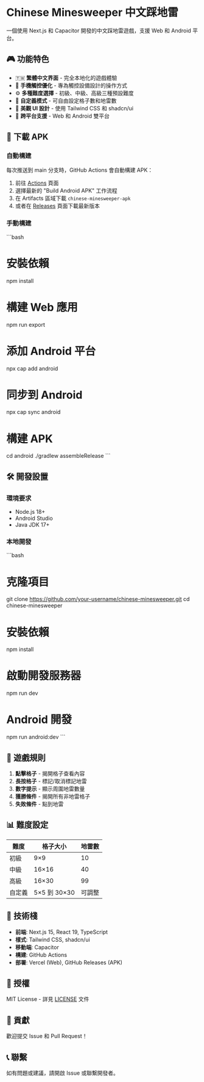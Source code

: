 # Chinese Minesweeper 中文踩地雷

一個使用 Next.js 和 Capacitor 開發的中文踩地雷遊戲，支援 Web 和 Android 平台。

## 🎮 功能特色

- 🇹🇼 **繁體中文界面** - 完全本地化的遊戲體驗
- 📱 **手機觸控優化** - 專為觸控設備設計的操作方式
- ⚙️ **多種難度選擇** - 初級、中級、高級三種預設難度
- 🎯 **自定義模式** - 可自由設定格子數和地雷數
- 🎨 **美觀 UI 設計** - 使用 Tailwind CSS 和 shadcn/ui
- 🚀 **跨平台支援** - Web 和 Android 雙平台

## 📱 下載 APK

### 自動構建
每次推送到 main 分支時，GitHub Actions 會自動構建 APK：

1. 前往 [Actions](../../actions) 頁面
2. 選擇最新的 "Build Android APK" 工作流程
3. 在 Artifacts 區域下載 `chinese-minesweeper-apk`
4. 或者在 [Releases](../../releases) 頁面下載最新版本

### 手動構建
\`\`\`bash
# 安裝依賴
npm install

# 構建 Web 應用
npm run export

# 添加 Android 平台
npx cap add android

# 同步到 Android
npx cap sync android

# 構建 APK
cd android
./gradlew assembleRelease
\`\`\`

## 🛠️ 開發設置

### 環境要求
- Node.js 18+
- Android Studio
- Java JDK 17+

### 本地開發
\`\`\`bash
# 克隆項目
git clone https://github.com/your-username/chinese-minesweeper.git
cd chinese-minesweeper

# 安裝依賴
npm install

# 啟動開發服務器
npm run dev

# Android 開發
npm run android:dev
\`\`\`

## 🎯 遊戲規則

1. **點擊格子** - 揭開格子查看內容
2. **長按格子** - 標記/取消標記地雷
3. **數字提示** - 顯示周圍地雷數量
4. **獲勝條件** - 揭開所有非地雷格子
5. **失敗條件** - 點到地雷

## 📊 難度設定

| 難度 | 格子大小 | 地雷數 |
|------|----------|--------|
| 初級 | 9×9 | 10 |
| 中級 | 16×16 | 40 |
| 高級 | 16×30 | 99 |
| 自定義 | 5×5 到 30×30 | 可調整 |

## 🔧 技術棧

- **前端**: Next.js 15, React 19, TypeScript
- **樣式**: Tailwind CSS, shadcn/ui
- **移動端**: Capacitor
- **構建**: GitHub Actions
- **部署**: Vercel (Web), GitHub Releases (APK)

## 📄 授權

MIT License - 詳見 [LICENSE](LICENSE) 文件

## 🤝 貢獻

歡迎提交 Issue 和 Pull Request！

## 📞 聯繫

如有問題或建議，請開啟 Issue 或聯繫開發者。
